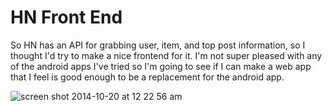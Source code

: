 # HN Front End

So HN has an API for grabbing user, item, and top post information, so I
thought I'd try to make a nice frontend for it. I'm not super pleased with any
of the android apps I've tried so I'm going to see if I can make a web app that
I feel is good enough to be a replacement for the android app.

![screen shot 2014-10-20 at 12 22 56 am](https://cloud.githubusercontent.com/assets/2539016/4697644/1def3802-582a-11e4-923a-60c26bc91fc0.png)
